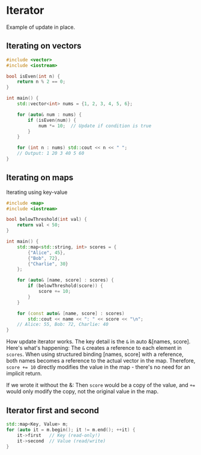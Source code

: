 # Iterator

Example of update in place.

## Iterating on vectors

```cpp
#include <vector>
#include <iostream>

bool isEven(int n) {
    return n % 2 == 0;
}

int main() {
    std::vector<int> nums = {1, 2, 3, 4, 5, 6};

    for (auto& num : nums) {
        if (isEven(num)) {
            num *= 10;  // Update if condition is true
        }
    }

    for (int n : nums) std::cout << n << " ";
    // Output: 1 20 3 40 5 60
}

```

## Iterating on maps

Iterating using key-value

```cpp
#include <map>
#include <iostream>

bool belowThreshold(int val) {
    return val < 50;
}

int main() {
    std::map<std::string, int> scores = {
        {"Alice", 45},
        {"Bob", 72},
        {"Charlie", 30}
    };

    for (auto& [name, score] : scores) {
        if (belowThreshold(score)) {
            score += 10;
        }
    }

    for (const auto& [name, score] : scores)
        std::cout << name << ": " << score << "\n";
    // Alice: 55, Bob: 72, Charlie: 40
}
```

How update iterator works.
The key detail is the `&` in auto &[names, score].
Here's what's happening:
The `&` creates a reference to each element in `scores`.
When using structured binding [names, score] with a reference, both names
becomes a reference to the actual vector in the map. Therefore,
`score += 10` directly modifies the value in the map - there's no need for an
implicit return.

If we wrote it without the &:
Then `score` would be a copy of the value, and `+=` would only modify the copy,
not the original value in the map.

## Iterator first and second

```cpp
std::map<Key, Value> m;
for (auto it = m.begin(); it != m.end(); ++it) {
    it->first   // Key (read-only!)
    it->second  // Value (read/write)
}
```

